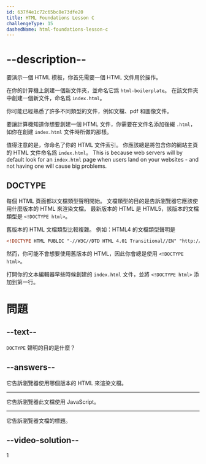 ```yaml
---
id: 637f4e1c72c65bc8e73dfe20
title: HTML Foundations Lesson C
challengeType: 15
dashedName: html-foundations-lesson-c
---
```


# --description--

要演示一個 HTML 模板，你首先需要一個 HTML 文件用於操作。

在你的計算機上創建一個新文件夾，並命名它爲 `html-boilerplate`。 在該文件夾中創建一個新文件，命名爲 `index.html`。

你可能已經熟悉了許多不同類型的文件，例如文檔、pdf 和圖像文件。

要讓計算機知道你想要創建一個 HTML 文件，你需要在文件名添加後綴 `.html`，如你在創建 `index.html` 文件時所做的那樣。

值得注意的是，你命名了你的 HTML 文件索引。 你應該總是將包含你的網站主頁的 HTML 文件命名爲 `index.html`。 This is because web servers will by default look for an `index.html` page when users land on your websites - and not having one will cause big problems.

## DOCTYPE

每個 HTML 頁面都以文檔類型聲明開始。 文檔類型的目的是告訴瀏覽器它應該使用什麼版本的 HTML 來渲染文檔。 最新版本的 HTML 是 HTML5，該版本的文檔類型是 `<!DOCTYPE html>`。

舊版本的 HTML 文檔類型比較複雜。 例如：HTML4 的文檔類型聲明是

```html
<!DOCTYPE HTML PUBLIC "-//W3C//DTD HTML 4.01 Transitional//EN" "http://www.w3.org/TR/html4/loose.dtd">
```

然而，你可能不會想要使用舊版本的 HTML，因此你會總是使用 `<!DOCTYPE html>`。

打開你的文本編輯器早些時候創建的 `index.html` 文件，並將 `<!DOCTYPE html>` 添加到第一行。

# 問題
## --text--

`DOCTYPE` 聲明的目的是什麼？

## --answers--

它告訴瀏覽器使用哪個版本的 HTML 來渲染文檔。

---

它告訴瀏覽器此文檔使用 JavaScript。

---

它告訴瀏覽器文檔的標題。


## --video-solution--

1
